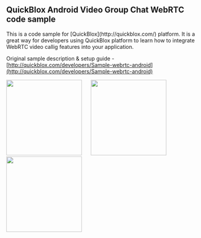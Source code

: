 <h2> QuickBlox Android Video Group Chat WebRTC code sample</h2>
This is a code sample for [QuickBlox](http://quickblox.com/) platform. It is a great way for developers using QuickBlox platform to learn how to integrate WebRTC video callig features into your application.

Original sample description & setup guide - [http://quickblox.com/developers/Sample-webrtc-android](http://quickblox.com/developers/Sample-webrtc-android)

<img src="http://quickblox.com/developers//images/0/0e/User_List_Android.png" width=200 />
&nbsp;&nbsp;&nbsp;&nbsp; <img src="http://quickblox.com/developers//images/f/f6/Video_Call_Android.png" width=200 />
&nbsp;&nbsp;&nbsp;&nbsp; <img src="http://quickblox.com/developers//images/8/86/Incoming_Call_Android.png" width=200 />

